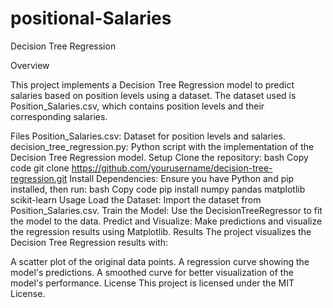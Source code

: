 # positional-Salaries

Decision Tree Regression

Overview

This project implements a Decision Tree Regression model to predict salaries based on position levels using a dataset. The dataset used is Position_Salaries.csv, which contains position levels and their corresponding salaries.

Files
Position_Salaries.csv: Dataset for position levels and salaries.
decision_tree_regression.py: Python script with the implementation of the Decision Tree Regression model.
Setup
Clone the repository:
bash
Copy code
git clone https://github.com/yourusername/decision-tree-regression.git
Install Dependencies: Ensure you have Python and pip installed, then run:
bash
Copy code
pip install numpy pandas matplotlib scikit-learn
Usage
Load the Dataset: Import the dataset from Position_Salaries.csv.
Train the Model: Use the DecisionTreeRegressor to fit the model to the data.
Predict and Visualize: Make predictions and visualize the regression results using Matplotlib.
Results
The project visualizes the Decision Tree Regression results with:

A scatter plot of the original data points.
A regression curve showing the model's predictions.
A smoothed curve for better visualization of the model's performance.
License
This project is licensed under the MIT License.
